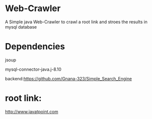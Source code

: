 # Web-Crawler

A Simple java Web-Crawler to crawl a root link and stroes the results in mysql database


# Dependencies
jsoup

mysql-connector-java.j-8.10

backend:https://github.com/Gnana-323/Simple_Search_Engine


# root link:
http://www.javatpoint.com
